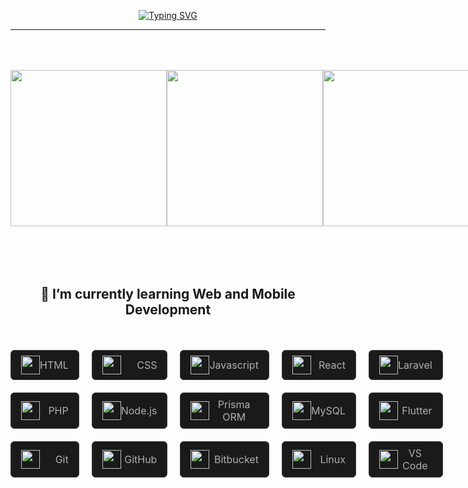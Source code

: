 <div align="center">

[![Typing SVG](https://readme-typing-svg.herokuapp.com?font=fira+code&size=30&color=18BAF7&center=true&vCenter=true&width=900&lines=Web&nbsp;Development;Mobile&nbsp;Development;<ericsmslvdr>)](https://git.io/typing-svg)
<hr>

<div align="center" style="display: flex;">
  <img src ="https://media3.giphy.com/media/amUVFzg1wNZKg/giphy.gif?cid=ecf05e47lo25jp1yrt9n74d5whu3goaytehsnsrzzte4uwtb&rid=giphy.gif&ct=g" width="250" height="250" style="margin: 50px auto;">
  <img src="https://media2.giphy.com/media/NbhiwA0C8THIv8KvG5/giphy.gif?cid=ecf05e473kat8yande63mvn1h6eohvo3imm8tp9ujnehbr6a&ep=v1_gifs_search&rid=giphy.gif&ct=g" width="250" height="250" style="margin: 50px auto;">
  <img src="https://media1.giphy.com/media/lRLzrbhmh5pFf4jOga/giphy.gif?cid=790b761114dd461de68b0ca382fc1a27d6442a786c5e2c3a&rid=giphy.gif&ct=s" width="250" height="250" style="margin: 50px auto;">
</div>

  <div>
    <br>
    <h2>🌱 I’m currently learning Web and Mobile Development</h2>
    <br>
  </div>
  <br>

<div style="display: grid; grid-template-columns: repeat(5, 1fr); gap: 20px;">
    <div style="display: flex; justify-content: space-between; align-items: center; border: 1px solid #3b3b3b; border-radius: 0.375rem; padding: 0.5rem 1rem; background-color: #1a1a1a;">
        <img src="https://skillicons.dev/icons?i=html" width="30px">
        <span style="color: #b0b0b0; font-size: 1rem;">HTML</span>
    </div>
    <div style="display: flex; justify-content: space-between; align-items: center; border: 1px solid #3b3b3b; border-radius: 0.375rem; padding: 0.5rem 1rem; background-color: #1a1a1a;">
        <img src="https://skillicons.dev/icons?i=css" width="30px">
        <span style="color: #b0b0b0; font-size: 1rem;">CSS</span>
    </div>
    <div style="display: flex; justify-content: space-between; align-items: center; border: 1px solid #3b3b3b; border-radius: 0.375rem; padding: 0.5rem 1rem; background-color: #1a1a1a;">
        <img src="https://skillicons.dev/icons?i=js" width="30px">
        <span style="color: #b0b0b0; font-size: 1rem;">Javascript</span>
    </div>
    <div style="display: flex; justify-content: space-between; align-items: center; border: 1px solid #3b3b3b; border-radius: 0.375rem; padding: 0.5rem 1rem; background-color: #1a1a1a;">
        <img src="https://skillicons.dev/icons?i=react" width="30px">
        <span style="color: #b0b0b0; font-size: 1rem;">React</span>
    </div>
    <div style="display: flex; justify-content: space-between; align-items: center; border: 1px solid #3b3b3b; border-radius: 0.375rem; padding: 0.5rem 1rem; background-color: #1a1a1a;">
        <img src="https://skillicons.dev/icons?i=laravel" width="30px">
        <span style="color: #b0b0b0; font-size: 1rem;">Laravel</span>
    </div>
    <div style="display: flex; justify-content: space-between; align-items: center; border: 1px solid #3b3b3b; border-radius: 0.375rem; padding: 0.5rem 1rem; background-color: #1a1a1a;">
        <img src="https://skillicons.dev/icons?i=php" width="30px">
        <span style="color: #b0b0b0; font-size: 1rem;">PHP</span>
    </div>
    <div style="display: flex; justify-content: space-between; align-items: center; border: 1px solid #3b3b3b; border-radius: 0.375rem; padding: 0.5rem 1rem; background-color: #1a1a1a;">
        <img src="https://skillicons.dev/icons?i=nodejs" width="30px">
        <span style="color: #b0b0b0; font-size: 1rem;">Node.js</span>
    </div>
    <div style="display: flex; justify-content: space-between; align-items: center; border: 1px solid #3b3b3b; border-radius: 0.375rem; padding: 0.5rem 1rem; background-color: #1a1a1a;">
        <img src="https://skillicons.dev/icons?i=prisma" width="30px">
        <span style="color: #b0b0b0; font-size: 1rem;">Prisma ORM</span>
    </div>
    <div style="display: flex; justify-content: space-between; align-items: center; border: 1px solid #3b3b3b; border-radius: 0.375rem; padding: 0.5rem 1rem; background-color: #1a1a1a;">
        <img src="https://skillicons.dev/icons?i=mysql" width="30px">
        <span style="color: #b0b0b0; font-size: 1rem;">MySQL</span>
    </div>
    <div style="display: flex; justify-content: space-between; align-items: center; border: 1px solid #3b3b3b; border-radius: 0.375rem; padding: 0.5rem 1rem; background-color: #1a1a1a;">
        <img src="https://skillicons.dev/icons?i=flutter" width="30px">
        <span style="color: #b0b0b0; font-size: 1rem;">Flutter</span>
    </div>
    <div style="display: flex; justify-content: space-between; align-items: center; border: 1px solid #3b3b3b; border-radius: 0.375rem; padding: 0.5rem 1rem; background-color: #1a1a1a;">
        <img src="https://skillicons.dev/icons?i=git" width="30px"> 
        <span style="color: #b0b0b0; font-size: 1rem;">Git</span>
    </div>
    <div style="display: flex; justify-content: space-between; align-items: center; border: 1px solid #3b3b3b; border-radius: 0.375rem; padding: 0.5rem 1rem; background-color: #1a1a1a;">
        <img src="https://skillicons.dev/icons?i=github" width="30px"> 
        <span style="color: #b0b0b0; font-size: 1rem;">GitHub</span>
    </div>
    <div style="display: flex; justify-content: space-between; align-items: center; border: 1px solid #3b3b3b; border-radius: 0.375rem; padding: 0.5rem 1rem; background-color: #1a1a1a;">
        <img src="https://skillicons.dev/icons?i=bitbucket" width="30px"> 
        <span style="color: #b0b0b0; font-size: 1rem;">Bitbucket</span>
    </div>
    <div style="display: flex; justify-content: space-between; align-items: center; border: 1px solid #3b3b3b; border-radius: 0.375rem; padding: 0.5rem 1rem; background-color: #1a1a1a;">
        <img src="https://skillicons.dev/icons?i=linux" width="30px"> 
        <span style="color: #b0b0b0; font-size: 1rem;">Linux</span>
    </div>
    <div style="display: flex; justify-content: space-between; align-items: center; border: 1px solid #3b3b3b; border-radius: 0.375rem; padding: 0.5rem 1rem; background-color: #1a1a1a;">
        <img src="https://skillicons.dev/icons?i=vscode" width="30px"> 
        <span style="color: #b0b0b0; font-size: 1rem;">VS Code</span>
    </div>
</div>
</div>
